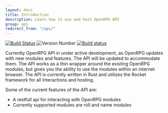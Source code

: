 ```yaml
---
layout: docs
title: Introduction
description: Learn how to use and host OpenRPG API
group: api
redirect_from: "/api/"
---
```

<!-- Copied from README.md -->
[![Build Status](https://travis-ci.org/incomingstick/OpenRPG.svg?branch=master)](https://travis-ci.org/incomingstick/OpenRPG)
![Version Number](https://img.shields.io/badge/version-v0.4.2--dev-blue.svg)
[![Build status](https://ci.appveyor.com/api/projects/status/jhcr2ebcws32bs2m?svg=true)](https://ci.appveyor.com/project/incomingstick/openrpg)

Currently OpenRPG API in under active development, as OpenRPG updates
with new modules and features. The API will be updated to accommodate them.
The API works as a thin wrapper around the existing OpenRPG modules, but 
gives you the ability to use the modules within an internet browser.
The API is currently written in Rust and utilizes the Rocket framework for all
Interactions and hosting. 

Some of the current features of the API are: <br>
-	A restfull api for interacting with OpenRPG modules <br>
-	Currently supported modules are roll and name modules <br>

